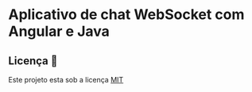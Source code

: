 # Aplicativo de chat WebSocket com Angular e Java

<h2 id="license">Licença 📃 </h2>

Este projeto esta sob a licença [MIT](./LICENSE)
